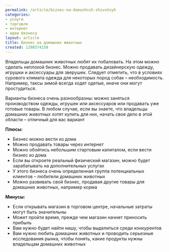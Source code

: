 ```yaml
---
permalink: /article/biznes-na-domashnih-zhivotnyh
categories:
- услуги
- торговля
- интернет
- идеи бизнеса
layout: article
title: Бизнес на домашних животных
created: 1298374158
---
```

Владельцы домашних животных любят их побаловать. На этом можно сделать неплохой бизнес. Можно продавать дизайнерскую одежду, игрушки и аксессуары для зверушек. Следует отметить, что в условиях сурового климата одежда для некоторых пород собак – необходимость. Например, таксы зимой всегда ходят одетые, иначе они могут простудиться.

Варианты бизнеса очень разнообразны: можно заняться производством одежды, игрушек или аксессуаров или продавать уже готовые товары. В любом случае, если вы знаете, что владельцы домашних животных хотят купить для них, начать свое дело в этой области – отличный для вас вариант

**Плюсы:**

 *  Бизнес можно вести из дома
 *  Можно продавать товары через интернет
 *  Можно обойтись небольшим стартовым капиталом, если вести бизнес из дома
 *  Если вы откроете реальный физический магазин, можно будет зарабатывать на дополнительных услугах
 *  У этого бизнеса очень определенная группа потенциальных клиентов – любители домашних животных
 *  Можно развивать свой бизнес, продавая другие товары для домашних животных, например корма

**Минусы:**

 *  Если открывать магазин в торговом центре, начальные затраты могут быть значительны
 *  Может пройти время, прежде чем магазин начнет приносить прибыль
 *  Вам нужно будет найти нишу, чтобы выделиться среди конкурентов
 *  Вам нужно любить домашних животных и проводить серьезные исследования рынка, чтобы понять, какие продукты нужны владельцам домашних животных
